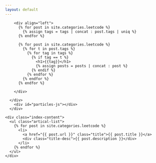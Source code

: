```yaml
---
layout: default
---
```


<body>
  <div class="index-wrapper">
    <div class="aside">
      <div class="info-card">

        <div align="left">
          {% for post in site.categories.leetcode %}
            {% assign tags = tags | concat : post.tags | uniq %}
          {% endfor %}
          
          {% for post in site.categories.leetcode %}
            {% for t in post.tags %}
              {% for tag in tags %}
                {% if tag == t %}
                  <h1>{{tag}}</h1>
                  {% assign posts = posts | concat : post %}
                {% endif %}
              {% endfor %}
            {% endfor %}
          {% endfor %}
           
        </div>

      </div>
        <div id="particles-js"></div>
      </div>

    <div class="index-content">
      <ul class="artical-list">
        {% for post in site.categories.leetcode %}
          <li>
            <a href="{{ post.url }}" class="title">{{ post.title }}</a>
            <div class="title-desc">{{ post.description }}</div>
          </li>
        {% endfor %}
      </ul>
    </div>
    
  </div>
</body>

